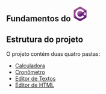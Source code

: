 ## Fundamentos do <a href="https://balta.io/" target="_blank" rel="noreferrer"> <img src="https://raw.githubusercontent.com/devicons/devicon/master/icons/csharp/csharp-original.svg" alt="csharp" width="40" height="40"/> </a> 


## Estrutura do projeto

O projeto contém duas quatro pastas:

- [Calculadora](https://github.com/isahonorato/Balta-Fundamentos-Csharp/tree/main/Calculadora/ConsoleApp1) 
- [Cronômetro](https://github.com/isahonorato/Balta-Fundamentos-Csharp/tree/main/Cronometro/Cronometro) 
- [Editor de Textos](https://github.com/isahonorato) 
- [Editor de HTML](https://github.com/isahonorato) 